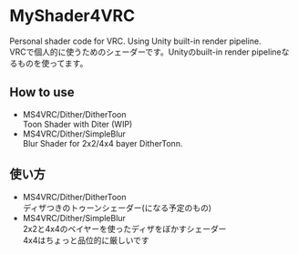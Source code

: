 # MyShader4VRC
Personal shader code for VRC. Using Unity built-in render pipeline.  
VRCで個人的に使うためのシェーダーです。Unityのbuilt-in render pipelineなるものを使ってます。

## How to use
+ MS4VRC/Dither/DitherToon  
Toon Shader with Diter (WIP)  
+ MS4VRC/Dither/SimpleBlur  
Blur Shader for 2x2/4x4 bayer DitherTonn.  

## 使い方
+ MS4VRC/Dither/DitherToon  
ディザつきのトゥーンシェーダー(になる予定のもの)
+ MS4VRC/Dither/SimpleBlur  
2x2と4x4のベイヤーを使ったディザをぼかすシェーダー  
4x4はちょっと品位的に厳しいです

